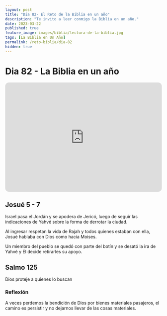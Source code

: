 ```yaml
---
layout: post
title: "Dia 82- El Reto de la Biblia en un año"
description: "Te invito a leer conmigo la Biblia en un año."
date: 2023-03-22
published: true
feature_image: images/biblia/lectura-de-la-biblia.jpg
tags: [La Biblia en Un Año]
permalink: /reto-biblia/dia-82
hidden: true
---
```


# Dia 82 - La Biblia en un año
<iframe style="border-radius:12px" src="https://open.spotify.com/embed/episode/7h6E3jcajfoX6DVd8yJvMJ?utm_source=generator" width="100%" height="352" frameBorder="0" allowfullscreen="" allow="autoplay; clipboard-write; encrypted-media; fullscreen; picture-in-picture" loading="lazy"></iframe>

## Josué 5 - 7
Israel pasa el Jordán y se apodera de Jericó, luego de seguir las indicaciones de Yahvé sobre la forma de derrotar la ciudad.

Al ingresar respetan la vida de Rajah y todos quienes estaban con ella, Josuè hablaba con Dios como hacia Moises.

Un miembro del pueblo se quedó con parte del botín y se desató la ira de Yahvé y El decide retirarles su apoyo.

## Salmo 125
Dios proteje a quienes lo buscan
### Reflexión
A veces perdemos la bendición de Dios por bienes materiales pasajeros, el camino es persistir y no dejarnos llevar de las cosas materiales.








